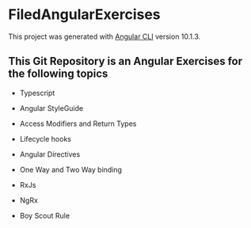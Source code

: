 # FiledAngularExercises

This project was generated with [Angular CLI](https://github.com/angular/angular-cli) version 10.1.3.

## This Git Repository is an Angular Exercises for the following topics

* Typescript

*  Angular StyleGuide

*  Access Modifiers and Return Types

*  Lifecycle hooks

*  Angular Directives

*  One Way and Two Way binding

*  RxJs

*  NgRx

*  Boy Scout Rule